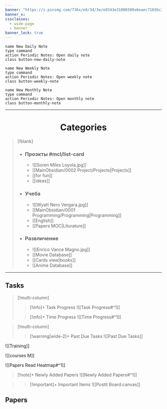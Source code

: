 ```yaml
---
banner: "https://i.pinimg.com/736x/e0/34/3e/e0343e31006509a6eaec71656c364369.jpg"
banner_x:
cssclasses:
  - wide-page
  - banner
banner_lock: true
---
```

<!-- DAILY NOTE BUTTONS-->
```button
name New Daily Note
type command
action Periodic Notes: Open daily note
class button-new-daily-note
```

```button
name New Weekly Note
type command
action Periodic Notes: Open weekly note
class button-weekly-note
```

```button
name New Monthly Note
type command
action Periodic Notes: Open monthly note
class button-monthly-note
```


---
# <center>Categories</center> 

> [!blank]
> - ### **Проэкты** #mcl/list-card
> 	- ![[Soren Miles Loyola.jpg]]
> 	- [[MainObsidian/0002 Project/Projects|Projects]]
> 	- [[for fun]]
> 	- [[ideas]]
> 	
> - ### **Учеба**
> 	- ![[Wyatt Nero Vergara.jpg]]
> 	- [[MainObsidian/0001 Programming/Programming|Programming]]
> 	- [[English]]  
> 	- [[Papers MOC|Liturature]] 
> 
> - ### **Развличение**
> 	- ![[Enrico Vance Magno.jpg]]
> 	- [[Movie Database]] 
> 	- [[Cards view|books]]  
> 	- [[Anime Database]] 


----
## Tasks

> [!multi-column]
> 
>>[!info]+ Task Progress
>> ![[Task Progress#^1]]
>
>>[!info]+ Time Progress
>> ![[Time Progress#^1]]

> [!multi-column]
>
>>[!warning|wide-2]+ Past Due Tasks
>> ![[Past Due Tasks]]



![[Training]]

![[courses M]]

![[Papers Read Heatmap#^1]]

>[!note]+ Newly Added Papers
> ![[Newly Added Papers#^1]]

>>[!important]+ Important Items
>>  ![[Postit Board.canvas]]





<div style="margin-top: 0; padding-top: 0;"></div>

<!------------------------------- UNCOMMENT  
> [!multi-column]
> 
>>[!todo]+ Next Weeks Todo List
>> ![[Next Weeks Tasks#^1]]
>
>>[!todo]+ Next Months Todo List
>> ![[Next Months Tasks#^1]]
  --------------------------------------------->
  ## Papers 